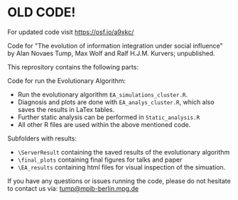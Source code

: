 # OLD CODE!
For updated code visit https://osf.io/a9xkc/


Code for "The evolution of information integration  under social influence" by Alan Novaes Tump, Max Wolf and Ralf H.J.M. Kurvers; unpublished.


This reprository contains the following parts:

Code for run the Evolutionary Algorithm:
- Run the evolutionary algorithm `EA_simulations_cluster.R`.
- Diagnosis and plots are done with `EA_analys_cluster.R`, which also saves the results in LaTex tables.
- Further static analysis can be performed in `Static_analysis.R` 
- All other R files are used within the above mentioned code.

Subfolders with results:
- `\ServerResult` containing the saved results of the evolutionary algorithm
- `\final_plots` containing final figures for talks and paper
- `\EA_results` containing html files for visual inspection of the simuation.

If you have any questions or issues running the code, please do not hesitate to contact us via: tump@mpib-berlin.mpg.de
